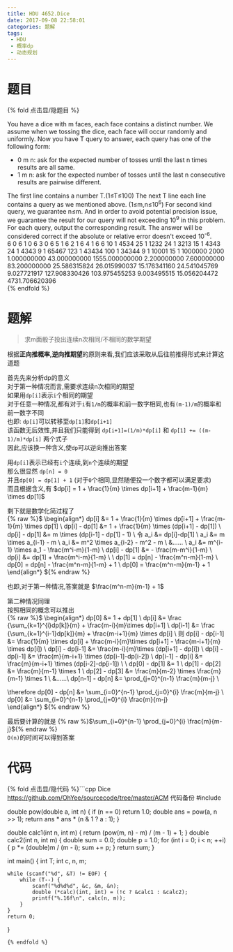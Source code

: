 ```yaml
---
title: HDU 4652.Dice
date: 2017-09-08 22:58:01
categories: 题解
tags:
 - HDU
 - 概率dp
 - 动态规划
---
```


# 题目

{% fold 点击显/隐题目 %}
<div class="oj"><div class="part" title="Description">
You have a dice with m faces, each face contains a distinct number. We assume when we tossing the dice, each face will occur randomly and uniformly. Now you have T query to answer, each query has one of the following form: 
 <ul><li>0 m n: ask for the expected number of tosses until the last n times results are all same.</li><li>1 m n: ask for the expected number of tosses until the last n consecutive results are pairwise different.</li></ul>

</div><div class="part" title="Input">
The first line contains a number T.(1≤T≤100) The next T line each line contains a query as we mentioned above. (1≤m,n≤10<sup>6</sup>) For second kind query, we guarantee n≤m. And in order to avoid potential precision issue, we guarantee the result for our query will not exceeding 10<sup>9</sup> in this problem.

</div><div class="part" title="Output">
For each query, output the corresponding result. The answer will be considered correct if the absolute or relative error doesn't exceed 10<sup>-6</sup>.

</div><div class="samp"><div class="clear"></div><div class="input part" title="Sample Input">
6
0 6 1
0 6 3
0 6 5
1 6 2
1 6 4
1 6 6
10
1 4534 25
1 1232 24
1 3213 15
1 4343 24
1 4343 9
1 65467 123
1 43434 100
1 34344 9
1 10001 15
1 1000000 2000

</div><div class="output part" title="Sample Output">
1.000000000
43.000000000
1555.000000000
2.200000000
7.600000000
83.200000000
25.586315824
26.015990037
15.176341160
24.541045769
9.027721917
127.908330426
103.975455253
9.003495515
15.056204472
4731.706620396

</div><div class="clear"></div></div></div>
{% endfold %}

<!--more-->
# 题解
> 求m面骰子投出连续n次相同/不相同的数学期望  

根据**正向推概率,逆向推期望**的原则来看,我们应该采取从后往前推得形式来计算这道题  

首先先来分析dp的意义  
对于第一种情况而言,需要求连续n次相同的期望  
如果用`dp[i]`表示`i`个相同的期望  
对于任意一种情况,都有对于`i`有`1/m`的概率和前一数字相同,也有`(m-1)/m`的概率和前一数字不同  
也即: `dp[i]`可以转移至`dp[1]`和`dp[i+1]`  
该函数无后效性,并且我们只能得到 `dp[i+1]=(1/m)*dp[i]` 和 `dp[1] += ((m-1)/m)*dp[i]` 两个式子  
因此,应该换一种含义,使`dp`可以逆向推出答案  

用`dp[i]`表示已经有`i`个连续,到`n`个连续的期望  
那么很显然 `dp[n] = 0`  
并且`dp[0] = dp[1] + 1` (对于`0`个相同,显然随便投一个数字都可以满足要求)  
而且根据含义,有 $dp[i] = 1 + \frac{1}{m} \times dp[i+1] + \frac{m-1}{m} \times dp[1]$  

剩下就是数学化简过程了  
{% raw %}$
\begin{align*}
dp[i] &= 1 + \frac{1}{m} \times dp[i+1] + \frac{m-1}{m} \times dp[1] \\
dp[i] - dp[1] &= 1 + \frac{1}{m} \times (dp[i+1] - dp[1]) \\
dp[i] - dp[1] &= m \times (dp[i-1] - dp[1] - 1)  \\
令 a_i &= dp[i]-dp[1]  \\
a_i &= m \times a_{i-1} - m  \\
a_i &= m^2 \times a_{i-2} - m^2 - m \\
&…… \\
a_i &= m^{i-1} \times a_1 - \frac{m^i-m}{1-m} \\
dp[i] - dp[1] &= - \frac{m-m^i}{1-m}  \\
dp[i] &= dp[1] + \frac{m^i-m}{1-m}  \\
\\
dp[1] = dp[n] - \frac{m^n-m}{1-m} \\
dp[0] = dp[n] - \frac{m^n-m}{1-m} + 1  \\
dp[0] = \frac{m^n-m}{m-1} + 1
\end{align*}
${% endraw %}

也即,对于第一种情况,答案就是 $\frac{m^n-m}{m-1} + 1$  



第二种情况同理  
按照相同的概念可以推出  
{% raw %}$
\begin{align*}
dp[0] &= 1 + dp[1] \\
dp[i] &= \frac {\sum_{k=1}^{i}dp[k]}{m} + \frac{m-i}{m}\times dp[i+1] \\
dp[i-1] &= \frac {\sum_{k=1}^{i-1}dp[k]}{m} + \frac{m-i+1}{m} \times dp[i] \\
则 dp[i] - dp[i-1] &= \frac{1}{m} \times dp[i] + \frac{m-i}{m}\times dp[i+1] - \frac{m-i+1}{m} \times dp[i]) \\
dp[i] - dp[i-1] &= \frac{m-i}{m}\times (dp[i+1] - dp[i]) \\
dp[i] - dp[i-1] &= \frac{m}{m-i+1} \times (dp[i-1]-dp[i-2])  \\
dp[i-1] - dp[i] &= \frac{m}{m-i+1} \times (dp[i-2]-dp[i-1])  \\
\\
dp[0] - dp[1] &= 1 \\
dp[1] - dp[2] &= \frac{m}{m-1} \times 1 \\
dp[2] - dp[3] &= \frac{m}{m-2} \times \frac{m}{m-1} \times 1 \\
&……\\
dp[n-1] - dp[n] &= \prod_{j=0}^{n-1} \frac{m}{m-j} \\

\therefore dp[0] - dp[n] &= \sum_{i=0}^{n-1} \prod_{j=0}^{i} \frac{m}{m-j} \\
dp[0] &= \sum_{i=0}^{n-1} \prod_{j=0}^{i} \frac{m}{m-j}  
\end{align*}
${% endraw %}

最后要计算的就是 {% raw %}$\sum_{i=0}^{n-1} \prod_{j=0}^{i} \frac{m}{m-j}${% endraw %}  
`O(n)`的时间可以得到答案  



# 代码
{% fold 点击显/隐代码 %}```cpp Dice https://github.com/OhYee/sourcecode/tree/master/ACM 代码备份
#include <cstdio>

double pow(double a, int n) {
    if (n == 0)
        return 1.0;
    double ans = pow(a, n >> 1);
    return ans * ans * (n & 1 ? a : 1);
}

double calc1(int n, int m) { return (pow(m, n) - m) / (m - 1) + 1; }
double calc2(int n, int m) {
    double sum = 0.0;
    double p = 1.0;
    for (int i = 0; i < n; ++i) {
        p *= (double)m / (m - i);
        sum += p;
    }
    return sum;
}

int main() {
    int T;
    int c, n, m;

    while (scanf("%d", &T) != EOF) {
        while (T--) {
            scanf("%d%d%d", &c, &m, &n);
            double (*calc)(int, int) = (!c ? &calc1 : &calc2);
            printf("%.16f\n", calc(n, m));
        }
    }
    return 0;
}
```
{% endfold %}